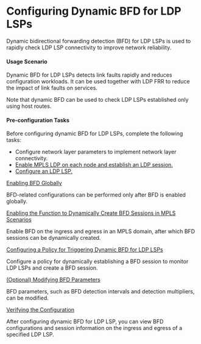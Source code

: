 Configuring Dynamic BFD for LDP LSPs
====================================

Dynamic bidirectional forwarding detection (BFD) for LDP LSPs is used to rapidly check LDP LSP connectivity to improve network reliability.

#### Usage Scenario

Dynamic BFD for LDP LSPs detects link faults rapidly and reduces configuration workloads. It can be used together with LDP FRR to reduce the impact of link faults on services.

Note that dynamic BFD can be used to check LDP LSPs established only using host routes.


#### Pre-configuration Tasks

Before configuring dynamic BFD for LDP LSPs, complete the following tasks:

* Configure network layer parameters to implement network layer connectivity.
* [Enable MPLS LDP on each node and establish an LDP session.](dc_vrp_ldp-p2p_cfg_0003.html)
* [Configure an LDP LSP.](dc_vrp_ldp-p2p_cfg_0015.html)


[Enabling BFD Globally](../../../../software/nev8r10_vrpv8r16/user/vrp/dc_vrp_ldp-p2p_cfg_2040.html)

BFD-related configurations can be performed only after BFD is enabled globally.

[Enabling the Function to Dynamically Create BFD Sessions in MPLS Scenarios](../../../../software/nev8r10_vrpv8r16/user/vrp/dc_vrp_ldp-p2p_cfg_2041.html)

Enable BFD on the ingress and egress in an MPLS domain, after which BFD sessions can be dynamically created.

[Configuring a Policy for Triggering Dynamic BFD for LDP LSPs](../../../../software/nev8r10_vrpv8r16/user/vrp/dc_vrp_ldp-p2p_cfg_2042.html)

Configure a policy for dynamically establishing a BFD session to monitor LDP LSPs and create a BFD session.

[(Optional) Modifying BFD Parameters](../../../../software/nev8r10_vrpv8r16/user/vrp/dc_vrp_ldp-p2p_cfg_2043.html)

BFD parameters, such as BFD detection intervals and detection multipliers, can be modified.

[Verifying the Configuration](../../../../software/nev8r10_vrpv8r16/user/vrp/dc_vrp_ldp-p2p_cfg_2044.html)

After configuring dynamic BFD for LDP LSP, you can view BFD configurations and session information on the ingress and egress of a specified LDP LSP.
